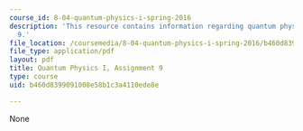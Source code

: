 ```yaml
---
course_id: 8-04-quantum-physics-i-spring-2016
description: 'This resource contains information regarding quantum physics: Assignment
  9.'
file_location: /coursemedia/8-04-quantum-physics-i-spring-2016/b460d8399091008e58b1c3a4110ede8e_MIT8_04S16_ps9_2016.pdf
file_type: application/pdf
layout: pdf
title: Quantum Physics I, Assignment 9
type: course
uid: b460d8399091008e58b1c3a4110ede8e

---
```

None